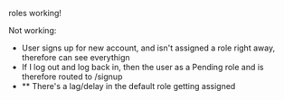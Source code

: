 roles working!

Not working:

- User signs up for new account, and isn't assigned a role right away, therefore can see everythign
- If I log out and log back in, then the user as a Pending role and is therefore routed to /signup
- \*\* There's a lag/delay in the default role getting assigned
